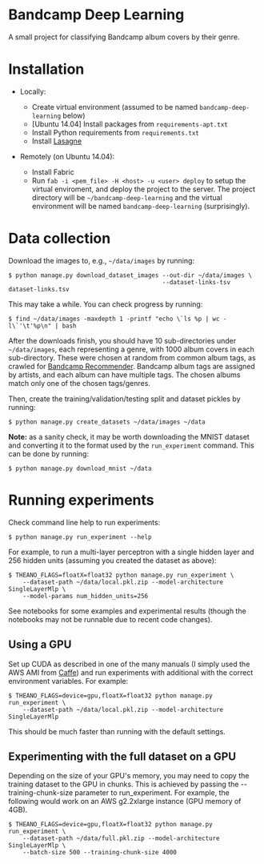 # Bandcamp Deep Learning

A small project for classifying Bandcamp album covers by their genre.

# Installation

* Locally: 
    * Create virtual environment (assumed to be named `bandcamp-deep-learning` below)
    * [Ubuntu 14.04] Install packages from `requirements-apt.txt`
    * Install Python requirements from `requirements.txt`
    * Install [Lasagne](http://lasagne.readthedocs.org/en/latest/user/installation.html)

* Remotely (on Ubuntu 14.04):
    * Install Fabric
    * Run `fab -i <pem_file> -H <host> -u <user> deploy` to setup the virtual enviroment, and deploy the project to
      the server. The project directory will be `~/bandcamp-deep-learning` and the virtual environment will be named
      `bandcamp-deep-learning` (surprisingly).

# Data collection

Download the images to, e.g., `~/data/images` by running:

    $ python manage.py download_dataset_images --out-dir ~/data/images \
                                               --dataset-links-tsv dataset-links.tsv
    
This may take a while. You can check progress by running:

    $ find ~/data/images -maxdepth 1 -printf "echo \`ls %p | wc -l\`'\t'%p\n" | bash

After the downloads finish, you should have 10 sub-directories under `~/data/images`, each representing a genre, with
1000 album covers in each sub-directory. These were chosen at random from common album tags, as crawled for
[Bandcamp Recommender](http://www.bcrecommender.com/). Bandcamp album tags are assigned by artists, and each album
can have multiple tags. The chosen albums match only one of the chosen tags/genres.

Then, create the training/validation/testing split and dataset pickles by running:

    $ python manage.py create_datasets ~/data/images ~/data

**Note:** as a sanity check, it may be worth downloading the MNIST dataset and converting it to the format used by the
`run_experiment` command. This can be done by running:

    $ python manage.py download_mnist ~/data

# Running experiments

Check command line help to run experiments:

    $ python manage.py run_experiment --help

For example, to run a multi-layer perceptron with a single hidden layer and 256 hidden units (assuming you created the
dataset as above):

    $ THEANO_FLAGS=floatX=float32 python manage.py run_experiment \
        --dataset-path ~/data/local.pkl.zip --model-architecture SingleLayerMlp \
        --model-params num_hidden_units=256

See notebooks for some examples and experimental results (though the notebooks may not be runnable due to recent code
changes).

## Using a GPU

Set up CUDA as described in one of the many manuals (I simply used the AWS AMI from
[Caffe](https://github.com/BVLC/caffe/wiki/Caffe-on-EC2-Ubuntu-14.04-Cuda-7)) and run experiments with additional
with the correct environment variables. For example:

    $ THEANO_FLAGS=device=gpu,floatX=float32 python manage.py run_experiment \
        --dataset-path ~/data/local.pkl.zip --model-architecture SingleLayerMlp

This should be much faster than running with the default settings.

## Experimenting with the full dataset on a GPU

Depending on the size of your GPU's memory, you may need to copy the training dataset to the GPU in chunks. This is
achieved by passing the --training-chunk-size parameter to run_experiment. For example, the following would work on
an AWS g2.2xlarge instance (GPU memory of 4GB).

    $ THEANO_FLAGS=device=gpu,floatX=float32 python manage.py run_experiment \
        --dataset-path ~/data/full.pkl.zip --model-architecture SingleLayerMlp \
        --batch-size 500 --training-chunk-size 4000
